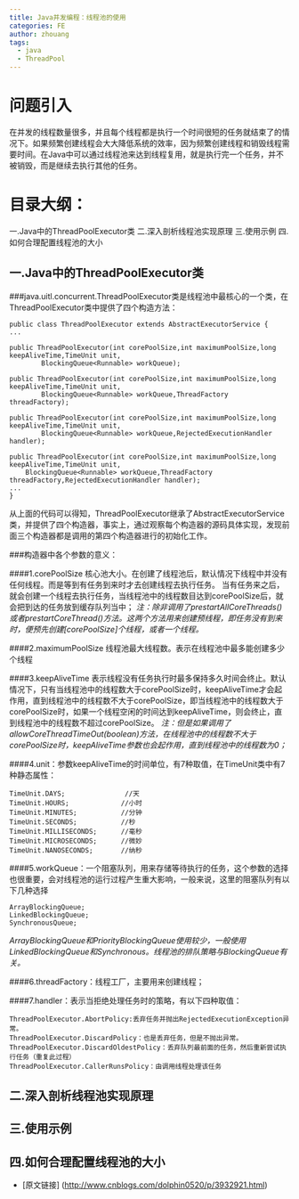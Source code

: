 ```yaml
---
title: Java并发编程：线程池的使用
categories: FE
author: zhouang
tags:
  - java
  - ThreadPool
---
```


# 问题引入

在并发的线程数量很多，并且每个线程都是执行一个时间很短的任务就结束了的情况下。如果频繁创建线程会大大降低系统的效率，因为频繁创建线程和销毁线程需要时间。在Java中可以通过线程池来达到线程复用，就是执行完一个任务，并不被销毁，而是继续去执行其他的任务。

# 目录大纲：
一.Java中的ThreadPoolExecutor类
二.深入剖析线程池实现原理
三.使用示例
四.如何合理配置线程池的大小


## 一.Java中的ThreadPoolExecutor类

###java.uitl.concurrent.ThreadPoolExecutor类是线程池中最核心的一个类，在ThreadPoolExecutor类中提供了四个构造方法：
	

    public class ThreadPoolExecutor extends AbstractExecutorService {
    ...
    
    public ThreadPoolExecutor(int corePoolSize,int maximumPoolSize,long keepAliveTime,TimeUnit unit,
            BlockingQueue<Runnable> workQueue);
 
    public ThreadPoolExecutor(int corePoolSize,int maximumPoolSize,long keepAliveTime,TimeUnit unit,
            BlockingQueue<Runnable> workQueue,ThreadFactory threadFactory);
 
    public ThreadPoolExecutor(int corePoolSize,int maximumPoolSize,long keepAliveTime,TimeUnit unit,
            BlockingQueue<Runnable> workQueue,RejectedExecutionHandler handler);
 
    public ThreadPoolExecutor(int corePoolSize,int maximumPoolSize,long keepAliveTime,TimeUnit unit,
        BlockingQueue<Runnable> workQueue,ThreadFactory threadFactory,RejectedExecutionHandler handler);
    ...
	}

从上面的代码可以得知，ThreadPoolExecutor继承了AbstractExecutorService类，并提供了四个构造器，事实上，通过观察每个构造器的源码具体实现，发现前面三个构造器都是调用的第四个构造器进行的初始化工作。

###构造器中各个参数的意义：

####1.corePoolSize 核心池大小。在创建了线程池后，默认情况下线程中并没有任何线程。而是等到有任务到来时才去创建线程去执行任务。
当有任务来之后，就会创建一个线程去执行任务，当线程池中的线程数目达到corePoolSize后，就会把到达的任务放到缓存队列当中；
*注：除非调用了prestartAllCoreThreads()或者prestartCoreThread()方法。这两个方法用来创建预线程，即任务没有到来时，便预先创建[corePoolSize]个线程，或者一个线程。*

####2.maximumPoolSize 线程池最大线程数。表示在线程池中最多能创建多少个线程

####3.keepAliveTime 表示线程没有任务执行时最多保持多久时间会终止。默认情况下，只有当线程池中的线程数大于corePoolSize时，keepAliveTime才会起作用，直到线程池中的线程数不大于corePoolSize，即当线程池中的线程数大于corePoolSize时，如果一个线程空闲的时间达到keepAliveTime，则会终止，直到线程池中的线程数不超过corePoolSize。
*注：但是如果调用了allowCoreThreadTimeOut(boolean)方法，在线程池中的线程数不大于corePoolSize时，keepAliveTime参数也会起作用，直到线程池中的线程数为0；*

####4.unit：参数keepAliveTime的时间单位，有7种取值，在TimeUnit类中有7种静态属性：

	TimeUnit.DAYS;               //天
	TimeUnit.HOURS;             //小时
	TimeUnit.MINUTES;           //分钟
	TimeUnit.SECONDS;           //秒
	TimeUnit.MILLISECONDS;      //毫秒
	TimeUnit.MICROSECONDS;      //微妙
	TimeUnit.NANOSECONDS;       //纳秒

####5.workQueue：一个阻塞队列，用来存储等待执行的任务，这个参数的选择也很重要，会对线程池的运行过程产生重大影响，一般来说，这里的阻塞队列有以下几种选择

	ArrayBlockingQueue;
	LinkedBlockingQueue;
	SynchronousQueue;
	
*ArrayBlockingQueue和PriorityBlockingQueue使用较少，一般使用LinkedBlockingQueue和Synchronous。线程池的排队策略与BlockingQueue有关。*

####6.threadFactory：线程工厂，主要用来创建线程；

####7.handler：表示当拒绝处理任务时的策略，有以下四种取值：

	ThreadPoolExecutor.AbortPolicy:丢弃任务并抛出RejectedExecutionException异常。 
	ThreadPoolExecutor.DiscardPolicy：也是丢弃任务，但是不抛出异常。 
	ThreadPoolExecutor.DiscardOldestPolicy：丢弃队列最前面的任务，然后重新尝试执行任务（重复此过程）
	ThreadPoolExecutor.CallerRunsPolicy：由调用线程处理该任务 



## 二.深入剖析线程池实现原理

## 三.使用示例

## 四.如何合理配置线程池的大小



- [原文链接] (http://www.cnblogs.com/dolphin0520/p/3932921.html)
